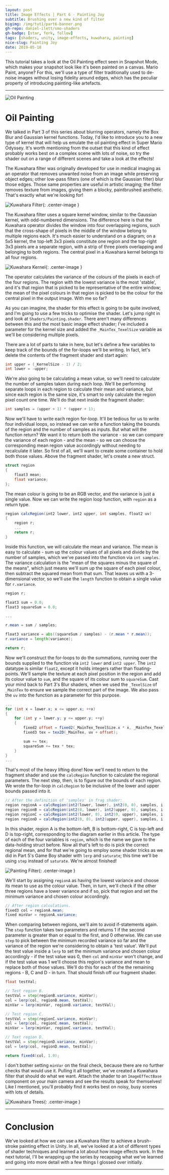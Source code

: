 ```yaml
---
layout: post
title: Image Effects | Part 6 - Painting Joy
subtitle: Brushing over a new kind of filter
bigimg: /img/tut1/part6-banner.png
gh-repo: daniel-ilett/smo-shaders
gh-badge: [star, fork, follow]
tags: [shaders, unity, image-effects, kuwahara, painting]
nice-slug: Painting Joy
date: 2019-05-18
---
```


This tutorial takes a look at the Oil Painting effect seen in Snapshot Mode, which makes your snapshot look like it's been painted on a canvas. Mario Paint, anyone? For this, we'll use a type of filter traditionally used to de-noise images without losing fidelity around edges, which has the peculiar property of introducing painting-like artefacts.

<hr/>

![Oil Painting](/img/tut1/part6-oil-painting.png)

# Oil Painting

We talked in Part 3 of this series about blurring operators, namely the Box Blur and Gaussian kernel functions. Today, I'd like to introduce you to a new type of kernel that will help us emulate the oil painting effect in Super Mario Odyssey. It's worth mentioning from the outset that this kind of effect probably works best on a complex scene with lots of noise, so try the shader out on a range of different scenes and take a look at the effects!

The Kuwahara filter was originally developed for use in medical imaging as an operator that removes unwanted noise from an image while preserving object edges; other low-pass filters (one of which is the Gaussian filter) blur those edges. Those same properties are useful in artistic imaging; the filter removes texture from images, giving them a blocky, paintbrushed aesthetic. That's exactly what we're looking for!

![Kuwahara Filter](/img/tut1/part6-scene-painting.png){: .center-image }

The Kuwahara filter uses a square kernel window, similar to the Gaussian kernel, with odd-numbered dimensions. The difference here is that the Kuwahara operator divides the window into four overlapping regions, such that the cross-shape of pixels in the middle of the window belong to multiple regions each. It's much easier to understand on a diagram; on a 5x5 kernel, the top-left 3x3 pixels constitute one region and the top-right 3x3 pixels are a separate region, with a strip of three pixels overlapping and belonging to both regions. The central pixel in a Kuwahara kernel belongs to all four regions.

![Kuwahara Kernel](/img/tut1/part6-kuwahara-kernel.png){: .center-image }

The operator calculates the variance of the colours of the pixels in each of the four regions. The region with the lowest variance is the most 'stable', and it's that region that is picked to be representative of the entire window; the mean of the pixel colours in that region is picked to be the colour for the central pixel in the output image. With me so far?

As you can imagine, the shader for this effect is going to be quite involved, and I'm going to use a few tricks to optimise the shader. Let's jump right in and look at `Shaders/Painting.shader`. There aren't many differences between this and the most basic image effect shader; I've included a parameter for the kernel size and added the `_MainTex_TexelSize` variable as we'll be considering multiple pixels.

There are a lot of parts to take in here, but let's define a few variables to keep track of the bounds of the for-loops we'll be writing. In fact, let's delete the contents of the fragment shader and start again:

~~~glsl
int upper = (_KernelSize - 1) / 2;
int lower = -upper;
~~~

We're also going to be calculating a mean value, so we'll need to calculate the number of samples taken during each loop. We'll be performing separate loops in each region to calculate their mean and variance, but since each region is the same size, it's smart to only calculate the region pixel count one time. We'll do that next inside the fragment shader:

~~~glsl
int samples = (upper + 1) * (upper + 1);
~~~

Now we'll have to write each region for-loop. It'll be tedious for us to write four individual loops, so instead we can write a function taking the bounds of the region and the number of samples as inputs. But what will the function return? We want it to return both the variance - so we can compare the variance of each region - and the mean - so we can choose the corresponding mean region value accordingly without needing to recalculate it later. So first of all, we'll want to create some container to hold both those values. Above the fragment shader, let's create a new struct.

~~~glsl
struct region
{
    float3 mean;
    float variance;
};
~~~

The mean colour is going to be an RGB vector, and the variance is just a single value. Now we can write the region loop function, with `region` as a return type.

~~~glsl
region calcRegion(int2 lower, int2 upper, int samples, float2 uv)
{
    region r;
    ...
    return r;
}
~~~

Inside this function, we will calculate the mean and variance. The mean is easy to calculate - sum up the colour values of all pixels and divide by the number of samples, which we've passed into the function via `int samples`. The variance calculation is the "mean of the squares minus the square of the means", which just means we'll sum up the square of each pixel colour, then subtract the squared mean from that sum. That leaves us with a 3-dimensional vector, so we'll use the `length` function to obtain a single value for `r.variance`.

~~~glsl
region r;

float3 sum = 0.0;
float3 squareSum = 0.0;

...

r.mean = sum / samples;

float3 variance = abs((squareSum / samples) - (r.mean * r.mean));
r.variance = length(variance);

return r;
~~~

Now we'll construct the for-loops to do the summations, running over the bounds supplied to the function via `int2 lower` and `int2 upper`. The `int2` datatype is similar `float2`, except it holds integers rather than floating-points. We'll sample the texture at each pixel position in the region and add its colour value to `sum`, and the square of its colour sum to `squareSum`. Cast your mind back to Part 3's Blur shaders, when we used the `_TexelSize` of `_MainTex` to ensure we sample the correct part of the image. We also pass the `uv` into the function as a parameter for this purpose.

~~~glsl
...
for (int x = lower.x; x <= upper.x; ++x)
{
    for (int y = lower.y; y <= upper.y; ++y)
    {
        fixed2 offset = fixed2(_MainTex_TexelSize.x * x, _MainTex_TexelSize.y * y);
        fixed3 tex = tex2D(_MainTex, uv + offset);

        sum += tex;
        squareSum += tex * tex;
    }
}
...
~~~

That's most of the heavy lifting done! Now we'll need to return to the fragment shader and use the `calcRegion` function to calculate the regional parameters. The next step, then, is to figure out the bounds of each region. We wrote the for-loop in `calcRegion` to be inclusive of the lower and upper bounds passed into it.

~~~glsl
// After the definition of 'samples' in frag shader:
region regionA = calcRegion(int2(lower, lower), int2(0, 0), samples, i.uv);
region regionB = calcRegion(int2(0, lower), int2(upper, 0), samples, i.uv);
region regionC = calcRegion(int2(lower, 0), int2(0, upper), samples, i.uv);
region regionD = calcRegion(int2(0, 0), int2(upper, upper), samples, i.uv);
~~~

In this shader, region A is the bottom-left, B is bottom-right, C is top-left and D is top-right, corresponding to the diagram earlier in this article. The type of each of the four variables is `region`, which is the name we gave to the data-holding struct before. Now all that's left to do is pick the correct regional mean, and for that we're going to employ some shader tricks as we did in Part 5's Game Boy shader with `lerp` and `saturate`; this time we'll be using `step` instead of `saturate`. We're almost finished!

![Painting Filter](/img/tut1/part6-scene-painting-bench.png){: .center-image }

We'll start by assigning `regionA` as having the lowest variance and choose its mean to use as the colour value. Then, in turn, we'll check if the other three regions have a lower variance and if so, pick that region and set the minimum variance and chosen colour accordingly.

~~~glsl
// After region calculations.
fixed3 col = regionA.mean;
fixed minVar = regionA.variance;
~~~

When comparing between regions, we'll aim to avoid if-statements again. The `step` function takes two parameters and returns 1 if the second parameter is greater than or equal to the first, and 0 otherwise. We can use `step` to pick between the minimum recorded variance so far and the variance of the region we're considering to obtain a 'test value'. We'll put the test value inside a `lerp` to set the minimum variance and chosen colour accordingly - if the test value was 0, then `col` and `minVar` won't change, and if the test value was 1 we'll choose this region's variance and mean to replace both of those values. We'll do this for each of the the remaining regions - B, C and D - in turn. That should finish off our fragment shader.

~~~glsl
float testVal;

// Test region B.
testVal = step(regionB.variance, minVar);
col = lerp(col, regionB.mean, testVal);
minVar = lerp(minVar, regionB.variance, testVal);

// Test region C.
testVal = step(regionC.variance, minVar);
col = lerp(col, regionC.mean, testVal);
minVar = lerp(minVar, regionC.variance, testVal);

// Text region D.
testVal = step(regionD.variance, minVar);
col = lerp(col, regionD.mean, testVal);

return fixed4(col, 1.0);
~~~

I don't bother setting `minVar` on the final check, because there are no further checks that would use it. Pulling it all together, we've created a Kuwahara filter that should do what we want. Attach the shader to an `ImageEffectBase` component on your main camera and see the results speak for themselves! Like I mentioned, you'll probably find it works best on noisy, busy scenes with lots of details.

![Kuwahara Trees](/img/tut1/part6-scene-painting-trees.png){: .center-image }

<hr/>

# Conclusion

We've looked at how we can use a Kuwahara filter to achieve a brush-stroke painting effect in Unity. In all, we've looked at a lot of different types of shader techniques and learned a lot about how image effects work. In the next tutorial, I'll be wrapping up the series by recapping what we've learned and going into more detail with a few things I glossed over initially.

<hr/>
